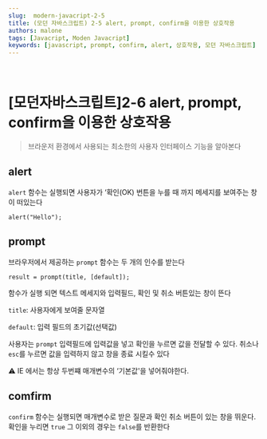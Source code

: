 ```yaml
---
slug:  modern-javacript-2-5
title: (모던 자바스크립트) 2-5 alert, prompt, confirm을 이용한 상호작용
authors: malone
tags: [Javacript, Moden Javacript]
keywords: [javascript, prompt, confirm, alert, 상호작용, 모던 자바스크립트]
---
```

<br/>

# [모던자바스크립트]2-6 ****alert, prompt, confirm을 이용한 상호작용****

> 브라운저 환경에서 사용되는 최소한의 사용자 인터페이스 기능을 알아본다
> 

## alert

`alert` 함수는 실행되면 사용자가 ‘확인(OK) 번튼을 누를 때 까지 메세지를 보여주는 창이 떠있는다

```tsx
alert("Hello");
```

## prompt

브라우저에서 제공하는 `prompt` 함수는 두 개의 인수를 받는다

```tsx
result = prompt(title, [default]);
```

함수가 실행 되면 텍스트 메세지와 입력필드, 확인 및 취소 버튼있는 창이 뜬다

`title`: 사용자에게 보여줄 문자열

`default`: 입력 필드의 초기값(선택값)

사용자는 `prompt` 입력필드에 입력값을 넣고 확인을 누르면 값을 전달할 수 있다. 취소나 `esc`를 누르면 값을 입력하지 않고 창을 종료 시킬수 있다

<aside>
⚠️ IE 에서는 항상 두번쨰 매개변수의 ‘기본값'을 넣어줘야한다.

</aside>

## comfirm

`confirm` 함수는 실행되면 매개변수로 받은 질문과 확인 취소 버튼이 있는 창을 뛰운다. 확인을 누리면 `true` 그 이외의 경우는 `false`를 반환한다